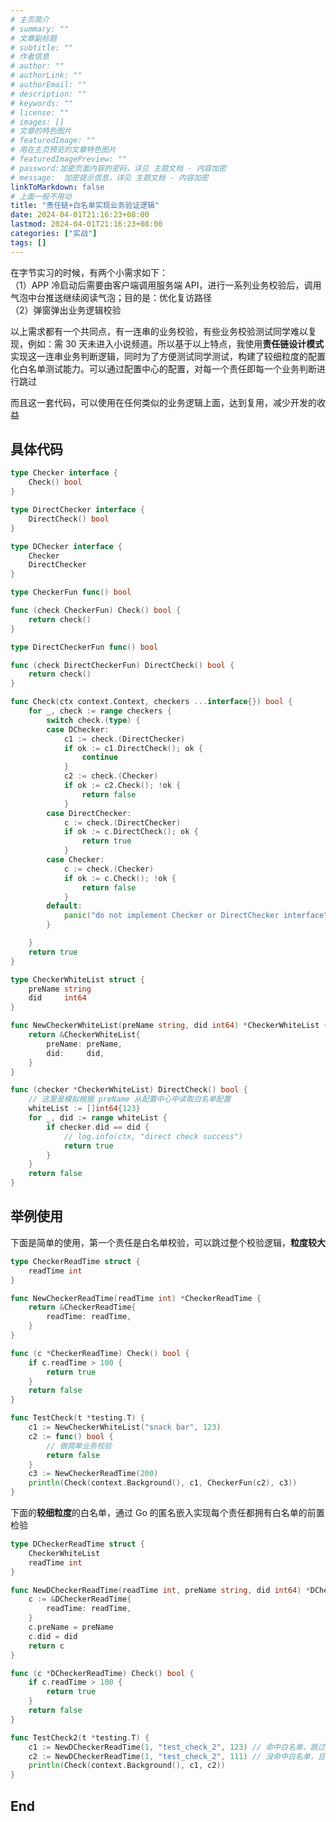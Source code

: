 ```yaml
---
# 主页简介
# summary: ""
# 文章副标题
# subtitle: ""
# 作者信息
# author: ""
# authorLink: ""
# authorEmail: ""
# description: ""
# keywords: ""
# license: ""
# images: []
# 文章的特色图片
# featuredImage: ""
# 用在主页预览的文章特色图片
# featuredImagePreview: ""
# password:加密页面内容的密码，详见 主题文档 - 内容加密
# message:  加密提示信息，详见 主题文档 - 内容加密
linkToMarkdown: false
# 上面一般不用动
title: "责任链+白名单实现业务验证逻辑"
date: 2024-04-01T21:16:23+08:00
lastmod: 2024-04-01T21:16:23+08:00
categories: ["实战"]
tags: []
---
```


在字节实习的时候，有两个小需求如下：  
（1）APP 冷启动后需要由客户端调用服务端 API，进行一系列业务校验后，调用气泡中台推送继续阅读气泡；目的是：优化复访路径   
（2）弹窗弹出业务逻辑校验  

以上需求都有一个共同点，有一连串的业务校验，有些业务校验测试同学难以复现，例如：需 30 天未进入小说频道。所以基于以上特点，我使用**责任链设计模式**实现这一连串业务判断逻辑，同时为了方便测试同学测试，构建了较细粒度的配置化白名单测试能力。可以通过配置中心的配置，对每一个责任即每一个业务判断进行跳过

而且这一套代码，可以使用在任何类似的业务逻辑上面，达到复用，减少开发的收益

## 具体代码

```go
type Checker interface {
	Check() bool
}

type DirectChecker interface {
	DirectCheck() bool
}

type DChecker interface {
	Checker
	DirectChecker
}

type CheckerFun func() bool

func (check CheckerFun) Check() bool {
	return check()
}

type DirectCheckerFun func() bool

func (check DirectCheckerFun) DirectCheck() bool {
	return check()
}

func Check(ctx context.Context, checkers ...interface{}) bool {
	for _, check := range checkers {
		switch check.(type) {
		case DChecker:
			c1 := check.(DirectChecker)
			if ok := c1.DirectCheck(); ok {
				continue
			}
			c2 := check.(Checker)
			if ok := c2.Check(); !ok {
				return false
			}
		case DirectChecker:
			c := check.(DirectChecker)
			if ok := c.DirectCheck(); ok {
				return true
			}
		case Checker:
			c := check.(Checker)
			if ok := c.Check(); !ok {
				return false
			}
		default:
			panic("do not implement Checker or DirectChecker interface")
		}

	}
	return true
}

type CheckerWhiteList struct {
	preName string
	did     int64
}

func NewCheckerWhiteList(preName string, did int64) *CheckerWhiteList {
	return &CheckerWhiteList{
		preName: preName,
		did:     did,
	}
}

func (checker *CheckerWhiteList) DirectCheck() bool {
	// 这里是模拟根据 preName 从配置中心中读取白名单配置
	whiteList := []int64{123}
	for _, did := range whiteList {
		if checker.did == did {
			// log.info(ctx, "direct check success")
			return true
		}
	}
	return false
}
```

## 举例使用

下面是简单的使用，第一个责任是白名单校验，可以跳过整个校验逻辑，**粒度较大**

```go
type CheckerReadTime struct {
	readTime int
}

func NewCheckerReadTime(readTime int) *CheckerReadTime {
	return &CheckerReadTime{
		readTime: readTime,
	}
}

func (c *CheckerReadTime) Check() bool {
	if c.readTime > 100 {
		return true
	}
	return false
}

func TestCheck(t *testing.T) {
	c1 := NewCheckerWhiteList("snack bar", 123)
	c2 := func() bool {
		// 做简单业务校验
		return false
	}
	c3 := NewCheckerReadTime(200)
	println(Check(context.Background(), c1, CheckerFun(c2), c3))
}
```

下面的**较细粒度**的白名单，通过 Go 的匿名嵌入实现每个责任都拥有白名单的前置检验

```go
type DCheckerReadTime struct {
	CheckerWhiteList
	readTime int
}

func NewDCheckerReadTime(readTime int, preName string, did int64) *DCheckerReadTime {
	c := &DCheckerReadTime{
		readTime: readTime,
	}
	c.preName = preName
	c.did = did
	return c
}

func (c *DCheckerReadTime) Check() bool {
	if c.readTime > 100 {
		return true
	}
	return false
}

func TestCheck2(t *testing.T) {
	c1 := NewDCheckerReadTime(1, "test_check_2", 123) // 命中白名单，跳过检测
	c2 := NewDCheckerReadTime(1, "test_check_2", 111) // 没命中白名单，且业务校验不通过
	println(Check(context.Background(), c1, c2))
}
```

## End